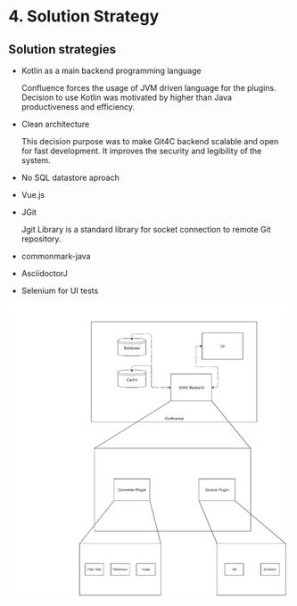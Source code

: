 # 4. Solution Strategy

## Solution strategies
- Kotlin as a main backend programming language

    Confluence forces the usage of JVM driven language for the plugins. Decision to use Kotlin was motivated by higher than Java productiveness and efficiency.

- Clean architecture

    This decision purpose was to make Git4C backend scalable and open for fast development. It improves the security and legibility of the system.

- No SQL datastore aproach

- Vue.js

- JGit

    Jgit Library is a standard library for socket connection to remote Git repository.

- commonmark-java
- AsciidoctorJ
- Selenium for UI tests


![](./images/4.0%20Building%20Block.png)
